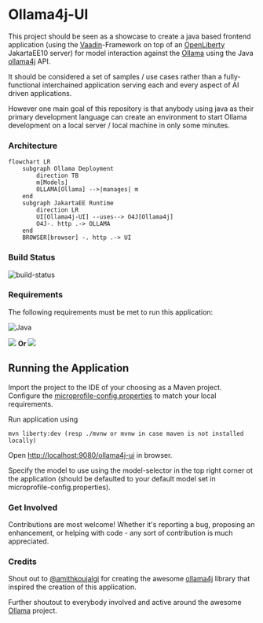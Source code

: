 # Ollama4j-UI

This project should be seen as a showcase to create a java based frontend application (using the [Vaadin](https://vaadin.com/)-Framework on top of an [OpenLiberty](https://openliberty.io/) JakartaEE10 server) for model interaction against the [Ollama](https://ollama.ai) using the Java [ollama4j](https://github.com/amithkoujalgi/ollama4j) API. 

It should be considered a set of samples / use cases rather than a fully-functional interchained application serving each and every aspect of AI driven applications.

However one main goal of this repository is that anybody using java as their primary development language can create an environment to start Ollama development on a local server / local machine in only some minutes.

### Architecture

```mermaid 
flowchart LR
    subgraph Ollama Deployment
        direction TB
        m[Models]
        OLLAMA[Ollama] -->|manages| m
    end
    subgraph JakartaEE Runtime
        direction LR    
        UI[Ollama4j-UI] --uses--> O4J[Ollama4j]
        O4J-. http .-> OLLAMA
    end
    BROWSER[browser] -. http .-> UI
```

### Build Status
![build-status](https://img.shields.io/github/actions/workflow/status/AgentSchmecker/ollama4j-ui/maven.yml)

### Requirements

The following requirements must be met to run this application:

![Java](https://img.shields.io/badge/Java-17_+-green.svg?style=just-the-message&labelColor=gray)

[![][ollama-shield]][ollama] **Or** [![][ollama-docker-shield]][ollama-docker]

[ollama]: https://ollama.ai/

[ollama-shield]: https://img.shields.io/badge/Ollama-Local_Installation-blue.svg?style=just-the-message&labelColor=gray

[ollama-docker]: https://hub.docker.com/r/ollama/ollama

[ollama-docker-shield]: https://img.shields.io/badge/Ollama-Docker-blue.svg?style=just-the-message&labelColor=gray


## Running the Application

Import the project to the IDE of your choosing as a Maven project. Configure the [microprofile-config.properties](src/main/resources/META-INF/microprofile-config.properties) to match your local requirements.

Run application using
```
mvn liberty:dev (resp ./mvnw or mvnw in case maven is not installed locally)
```

Open [http://localhost:9080/ollama4j-ui](http://localhost:9080/ollama4j-ui) in browser.

Specify the model to use using the model-selector in the top right corner ot the application (should be defaulted to your default model set in microprofile-config.properties).

### Get Involved
Contributions are most welcome! Whether it's reporting a bug, proposing an enhancement, or helping with code - any sort of contribution is much appreciated.

### Credits
Shout out to [@amithkoujalgi](https://github.com/amithkoujalgi) for creating the awesome [ollama4j](https://github.com/amithkoujalgi/ollama4j/) library that inspired the creation of this application.

Further shoutout to everybody involved and active around the awesome [Ollama](https://ollama.ai/) project.

